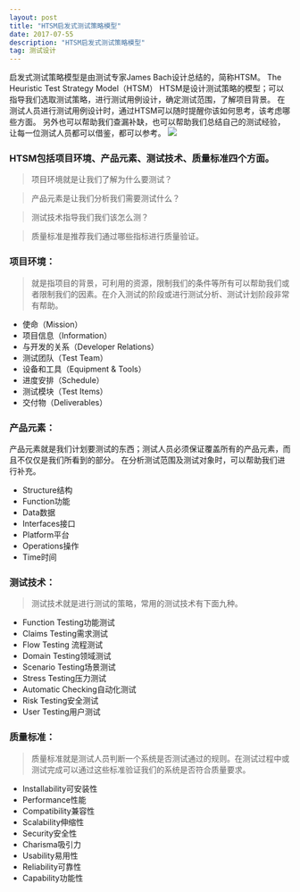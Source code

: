 ```yaml
---
layout: post
title: "HTSM启发式测试策略模型"
date: 2017-07-55 
description: "HTSM启发式测试策略模型"
tag: 测试设计 
---   
```


启发式测试策略模型是由测试专家James Bach设计总结的，简称HTSM。
The Heuristic Test Strategy Model（HTSM）
HTSM是设计测试策略的模型；可以指导我们选取测试策略，进行测试用例设计，确定测试范围，了解项目背景。
在测试人员进行测试用例设计时，通过HTSM可以随时提醒你该如何思考，该考虑哪些方面。
另外也可以帮助我们查漏补缺，也可以帮助我们总结自己的测试经验，让每一位测试人员都可以借鉴，都可以参考。
![](http://misde.cn/images/posts/tcDesign/HTSM.png)
### HTSM包括项目环境、产品元素、测试技术、质量标准四个方面。

> 项目环境就是让我们了解为什么要测试？

> 产品元素是让我们分析我们需要测试什么？

> 测试技术指导我们我们该怎么测？

> 质量标准是推荐我们通过哪些指标进行质量验证。


### 项目环境：
> 就是指项目的背景，可利用的资源，限制我们的条件等所有可以帮助我们或者限制我们的因素。在介入测试的阶段或进行测试分析、测试计划阶段非常有帮助。
* 使命（Mission）
* 项目信息（Information）
* 与开发的关系（Developer Relations）
* 测试团队（Test Team）
* 设备和工具（Equipment & Tools）
* 进度安排（Schedule）
* 测试模块（Test Items）
* 交付物（Deliverables）

### 产品元素：
产品元素就是我们计划要测试的东西；测试人员必须保证覆盖所有的产品元素，而且不仅仅是我们所看到的部分。
在分析测试范围及测试对象时，可以帮助我们进行补充。
* Structure结构
* Function功能
* Data数据
* Interfaces接口
* Platform平台
* Operations操作
* Time时间

### 测试技术：
> 测试技术就是进行测试的策略，常用的测试技术有下面九种。
* Function Testing功能测试
* Claims Testing需求测试
* Flow Testing 流程测试
* Domain Testing领域测试
* Scenario Testing场景测试
* Stress Testing压力测试
* Automatic Checking自动化测试
* Risk Testing安全测试
* User Testing用户测试

### 质量标准：
> 质量标准就是测试人员判断一个系统是否测试通过的规则。在测试过程中或测试完成可以通过这些标准验证我们的系统是否符合质量要求。
* Installability可安装性
* Performance性能
* Compatibility兼容性
* Scalability伸缩性
* Security安全性
* Charisma吸引力
* Usability易用性
* Reliability可靠性
* Capability功能性